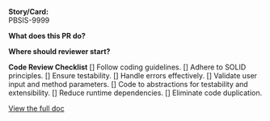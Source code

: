 **Story/Card:**  
PBSIS-9999

**What does this PR do?**  


**Where should reviewer start?**  


**Code Review Checklist**
[] Follow coding guidelines.
[] Adhere to SOLID principles.
[] Ensure testability.
[] Handle errors effectively.
[] Validate user input and method parameters.
[] Code to abstractions for testability and extensibility.
[] Reduce runtime dependencies.
[] Eliminate code duplication.

[View the full doc](https://frontlinetechnologies.atlassian.net/wiki/spaces/PB/pages/1619296565/Code+Review+Checklist)
